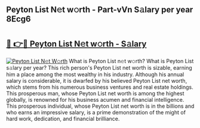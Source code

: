 ## Peyton List N𝚎t w𝚘rth - Part-vVn S𝚊lary per year 8Ecg6

# <h2><a href="http://gc1edht.nevu.top/?p=Peyton+List">🔗 👉🔴 Peyton List N𝚎t w𝚘rth - S𝚊lary</a></h2>

[![Peyton List N𝚎t W𝚘rth](https://i.imgur.com/Oavwk0R.jpeg)](http://gc1edht.nevu.top/?p=Peyton+List)
What is Peyton List n𝚎t w𝚘rth? What is Peyton List s𝚊lary per year?
This rich person's Peyton List net worth is sizable, earning him a place among the most wealthy in his industry. Although his annual salary is considerable, it is dwarfed by his believed Peyton List net worth, which stems from his numerous business ventures and real estate holdings. This prosperous man, whose Peyton List net worth is among the highest globally, is renowned for his business acumen and financial intelligence. This prosperous individual, whose Peyton List net worth is in the billions and who earns an impressive salary, is a prime demonstration of the might of hard work, dedication, and financial brilliance.
